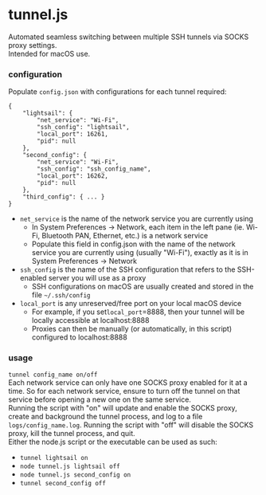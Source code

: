 # tunnel.js

Automated seamless switching between multiple SSH tunnels via SOCKS proxy settings.  
 Intended for macOS use.

### configuration

Populate `config.json` with configurations for each tunnel required:

```
{
    "lightsail": {
        "net_service": "Wi-Fi",
        "ssh_config": "lightsail",
        "local_port": 16261,
        "pid": null
    },
    "second_config": {
        "net_service": "Wi-Fi",
        "ssh_config": "ssh_config_name",
        "local_port": 16262,
        "pid": null
    },
    "third_config": { ... }
}

```

-   `net_service` is the name of the network service you are currently using
    -   In System Preferences -> Network, each item in the left pane (ie. Wi-Fi, Bluetooth PAN, Ethernet, etc.) is a network service
    -   Populate this field in config.json with the name of the network service you are currently using (usually "Wi-Fi"), exactly as it is in System Preferences -> Network
-   `ssh_config` is the name of the SSH configuration that refers to the SSH-enabled server you will use as a proxy
    -   SSH configurations on macOS are usually created and stored in the file `~/.ssh/config`
-   `local_port` is any unreserved/free port on your local macOS device
    -   For example, if you set`local_port`=8888, then your tunnel will be locally accessible at localhost:8888
    -   Proxies can then be manually (or automatically, in this script) configured to localhost:8888

### usage
`tunnel config_name on/off`  
Each network service can only have one SOCKS proxy enabled for it at a time.
So for each network service, ensure to turn off the tunnel on that service before opening a new one on the same service.  
Running the script with "on" will update and enable the SOCKS proxy, create and background the tunnel process, and log to a file `logs/config_name.log`. Running the script with "off" will disable the SOCKS proxy, kill the tunnel process, and quit.  
Either the node.js script or the executable can be used as such:  
-  `tunnel lightsail on`  
-  `node tunnel.js lightsail off`  
-  `node tunnel.js second_config on`  
-  `tunnel second_config off`  
